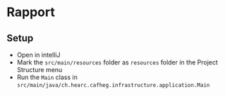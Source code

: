 # Rapport

## Setup

- Open in intelliJ
- Mark the `src/main/resources` folder as `resources` folder in the Project Structure menu
- Run the `Main` class in `src/main/java/ch.hearc.cafheg.infrastructure.application.Main`
